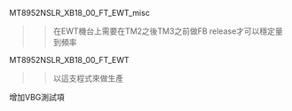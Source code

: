 MT8952NSLR_XB18_00_FT_EWT_misc
>> 在EWT機台上需要在TM2之後TM3之前做FB release才可以穩定量到頻率

MT8952NSLR_XB18_00_FT_EWT
>> 以這支程式來做生產

增加VBG測試項